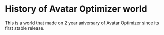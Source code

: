 # History of Avatar Optimizer world

This is a world that made on 2 year aniversary of Avatar Optimizer since its first stable release.

